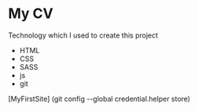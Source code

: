 # My CV

Technology which I used to create this project

- HTML
- CSS
- SASS
- js
- git

[MyFirstSite] (git config --global credential.helper store)
